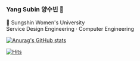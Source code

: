 <!-- ### Hi 👾 -->
<!-- <div align=center> -->

### Yang Subin 양수빈 👾

🏫 Sungshin Women's University    
Service Design Engineering · Computer Engineering

[![Anurag's GitHub stats](https://github-readme-stats.vercel.app/api?username=yangsubinn)](https://github.com/anuraghazra/github-readme-stats)


[![Hits](https://hits.seeyoufarm.com/api/count/incr/badge.svg?url=https%3A%2F%2Fgithub.com%2Fyangsubinn&count_bg=%238F4EAC&title_bg=%23555555&icon=&icon_color=%23D1D1D1&title=hits&edge_flat=false)](https://hits.seeyoufarm.com)
   
</div>

<!--
**yangsubinn/yangsubinn** is a ✨ _special_ ✨ repository because its `README.md` (this file) appears on your GitHub profile.

Here are some ideas to get you started:

- 🔭 I’m currently working on ...
- 🌱 I’m currently learning ...
- 👯 I’m looking to collaborate on ...
- 🤔 I’m looking for help with ...
- 💬 Ask me about ...
- 📫 How to reach me: ...
- 😄 Pronouns: ...
- ⚡ Fun fact: ...
-->
